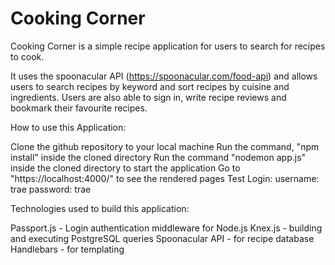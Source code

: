 # Cooking Corner

Cooking Corner is a simple recipe application for users to search for recipes to cook. 

It uses the spoonacular API (https://spoonacular.com/food-api) and allows users to search recipes by keyword and sort recipes by cuisine and ingredients. Users are also able to sign in, write recipe reviews and bookmark their favourite recipes. 


How to use this Application:

Clone the github repository to your local machine
Run the command, "npm install" inside the cloned directory
Run the command "nodemon app.js" inside the cloned directory to start the application
Go to "https://localhost:4000/" to see the rendered pages
Test Login: username: trae password: trae

Technologies used to build this application:

Passport.js - Login authentication middleware for Node.js
Knex.js - building and executing PostgreSQL queries
Spoonacular API - for recipe database
Handlebars - for templating
